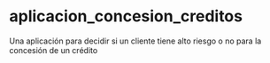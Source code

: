 # aplicacion_concesion_creditos
Una aplicación para decidir si un cliente tiene alto riesgo o no para la concesión de un crédito
